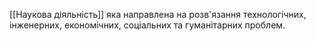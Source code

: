 [[Наукова діяльність]] яка направлена на розв'язання технологічних, інженерних, економічних, соціальних та гуманітарних проблем.